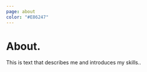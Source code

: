 ```yaml
---
page: about
color: "#E86247"
---
```

# About.

This is text that describes me and introduces my skills..
